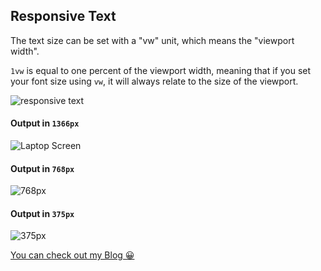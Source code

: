 ## Responsive Text

The text size can be set with a "vw" unit, which means the "viewport width".

`1vw` is equal to one percent of the viewport width, meaning that if you set your font size using `vw`, it will always relate to the size of the viewport.

![responsive text](https://cdn.hashnode.com/res/hashnode/image/upload/v1628355097052/szmwJJkcw.png)

#### Output in `1366px`
![Laptop Screen](https://cdn.hashnode.com/res/hashnode/image/upload/v1628355099777/91s1XRzXA.png)

#### Output in `768px`
![768px](https://cdn.hashnode.com/res/hashnode/image/upload/v1628355101457/0FlnPgOof.png)

#### Output in `375px`
![375px](https://cdn.hashnode.com/res/hashnode/image/upload/v1628355103225/xGQ1wmKKX.png)

[You can check out my Blog 😀](https://beginners-developer.blogspot.com)
